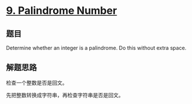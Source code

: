 # [9. Palindrome Number](https://leetcode.com/problems/palindrome-number/)

## 题目
Determine whether an integer is a palindrome. Do this without extra space.

## 解题思路
检查一个整数是否是回文。

先把整数转换成字符串，再检查字符串是否是回文。